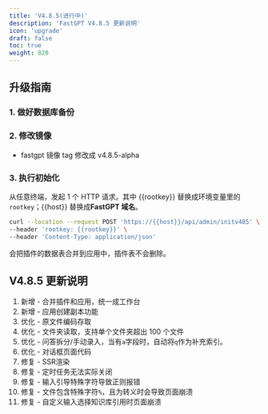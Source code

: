 ```yaml
---
title: 'V4.8.5(进行中)'
description: 'FastGPT V4.8.5 更新说明'
icon: 'upgrade'
draft: false
toc: true
weight: 820
---
```


## 升级指南

### 1. 做好数据库备份

### 2. 修改镜像

- fastgpt 镜像 tag 修改成 v4.8.5-alpha
<!-- - fastgpt-sandbox 镜像 tag 修改成 v4.8.5 (选择性，无变更) -->
<!-- - 商业版镜像 tag 修改成 v4.8.5  -->

### 3. 执行初始化

从任意终端，发起 1 个 HTTP 请求。其中 {{rootkey}} 替换成环境变量里的 `rootkey`；{{host}} 替换成**FastGPT 域名**。

```bash
curl --location --request POST 'https://{{host}}/api/admin/initv485' \
--header 'rootkey: {{rootkey}}' \
--header 'Content-Type: application/json'
```

会把插件的数据表合并到应用中，插件表不会删除。

## V4.8.5 更新说明

1. 新增 - 合并插件和应用，统一成工作台
2. 新增 - 应用创建副本功能
3. 优化 - 原文件编码存取
4. 优化 - 文件夹读取，支持单个文件夹超出 100 个文件
5. 优化 - 问答拆分/手动录入，当有`a`字段时，自动将`q`作为补充索引。
6. 优化 - 对话框页面代码
7. 修复 - SSR渲染
8. 修复 - 定时任务无法实际关闭
9. 修复 - 输入引导特殊字符导致正则报错
10. 修复 - 文件包含特殊字符`%`，且为转义时会导致页面崩溃
11. 修复 - 自定义输入选择知识库引用时页面崩溃